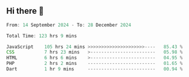 ## Hi there 👋
<!--START_SECTION:Muni-->

```Javascript
From: 14 September 2024 - To: 28 December 2024

Total Time: 123 hrs 9 mins

JavaScript    105 hrs 24 mins >>>>>>>>>>>>>>>>>>>>>----   85.43 %
CSS           7 hrs 23 mins   >------------------------   05.98 %
HTML          6 hrs 6 mins    >------------------------   04.95 %
PHP           2 hrs 2 mins    -------------------------   01.65 %
Dart          1 hr 9 mins     -------------------------   00.94 %
```

<!--END_SECTION:Muni-->

